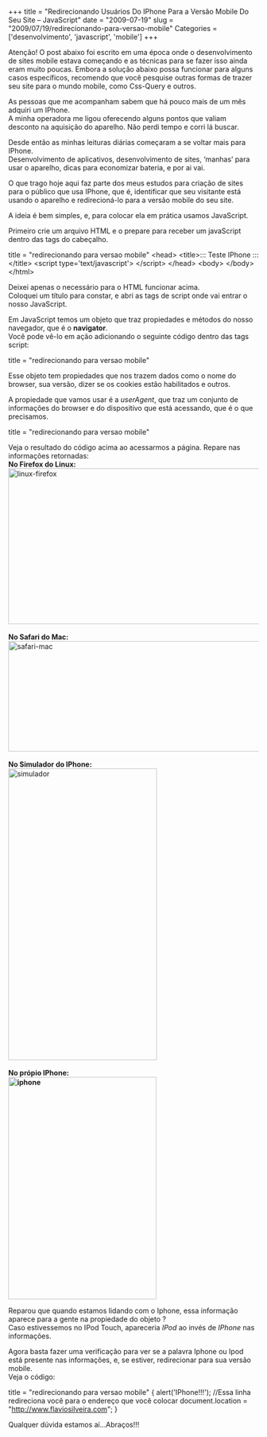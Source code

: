 +++
title = "Redirecionando Usuários Do IPhone Para a Versão Mobile Do Seu Site – JavaScript"
date = "2009-07-19"
slug = "2009/07/19/redirecionando-para-versao-mobile"
Categories = ['desenvolvimento', 'javascript', 'mobile']
+++

<div id="atencao">
  Atenção! O post abaixo foi escrito em uma época onde o desenvolvimento de sites mobile estava começando e as técnicas para se fazer isso ainda eram muito poucas. Embora a solução abaixo possa funcionar para alguns casos específicos, recomendo que você pesquise outras formas de trazer seu site para o mundo mobile, como Css-Query e outros.
</div>


<p>As pessoas que me acompanham sabem que há pouco mais de um mês adquiri um IPhone.<br/>
A minha operadora me ligou oferecendo alguns pontos que valiam desconto na aquisição do aparelho. Não perdi tempo e corri lá buscar.</p>

<p>Desde então as minhas leituras diárias começaram a se voltar mais para IPhone.<br/>
Desenvolvimento de aplicativos, desenvolvimento de sites, &#8216;manhas&#8217; para usar o aparelho, dicas para economizar bateria, e por ai vai.</p>

<p>O que trago hoje aqui faz parte dos meus estudos para criação de sites para o público que usa IPhone, que é, identificar que seu visitante está usando o aparelho e redirecioná-lo para a versão mobile do seu site.</p>

<p>A ideia é bem simples, e, para colocar ela em prática usamos JavaScript.</p>

<p>Primeiro crie um arquivo HTML e o prepare para receber um javaScript dentro das tags do cabeçalho.</p>

title = "redirecionando para versao mobile"
&lt;head&gt;
&lt;title&gt;::: Teste IPhone :::&lt;/title&gt;
&lt;script type='text/javascript'&gt;
&lt;/script&gt;
&lt;/head&gt;
&lt;body&gt;
&lt;/body&gt;
&lt;/html&gt;

</pre>




<!--more-->


<p>Deixei apenas o necessário para o HTML funcionar acima.<br/>
Coloquei um título para constar, e abri as tags de script onde vai entrar o nosso JavaScript.</p>

<p>Em JavaScript temos um objeto que traz propiedades e métodos do nosso navegador, que é o <strong>navigator</strong>.<br/>
Você pode vê-lo em ação adicionando o seguinte código dentro das tags script:</p>

title = "redirecionando para versao mobile"
</pre>


<p>Esse objeto tem propiedades que nos trazem dados como o nome do browser, sua versão, dizer se os cookies estão habilitados e outros.</p>

<p>A propiedade que vamos usar é a <em>userAgent</em>, que traz um conjunto de informações do browser e do dispositivo que está acessando, que é o que precisamos.</p>

title = "redirecionando para versao mobile"
</pre>


<p>Veja o resultado do código acima ao acessarmos a página. Repare nas informações retornadas:<br/>
<strong>No Firefox do Linux:</strong><br/>
<img class="alignnone size-full wp-image-103" title="linux-firefox" src="../../assets/uploads/2009/07/screenshot.png" alt="linux-firefox" width="628" height="313" /><br  style='clear:both;' /><br/>
<strong>No Safari do Mac:</strong><br/>
<img class="alignnone size-full wp-image-104" title="safari-mac" src="../../assets/uploads/2009/07/picture-2.png" alt="safari-mac" width="514" height="222" /><br  style='clear:both;' /><br/>
<strong>No Simulador do IPhone:</strong><br/>
<img class="alignnone size-full wp-image-105" title="simulador" src="../../assets/uploads/2009/07/picture-3.png" alt="simulador" width="299" height="586" /><br  style='clear:both;' /><br/>
<strong>No própio IPhone:<br/>
<img class="alignnone size-full wp-image-106" title="iphone" src="../../assets/uploads/2009/07/img_0095.png" alt="iphone" width="298" height="447" /></strong><br  style='clear:both;' /></p>

<p>Reparou que quando estamos lidando com o Iphone, essa informação aparece para a gente na propiedade do objeto ?<br/>
Caso estivessemos no IPod Touch, apareceria <em>IPod</em> ao invés de <em>IPhone</em> nas informações.</p>

<p>Agora basta fazer uma verificação para ver se a palavra Iphone ou Ipod está presente nas informações, e, se estiver, redirecionar para sua versão mobile.<br/>
Veja o código:</p>

title = "redirecionando para versao mobile"
{
alert('IPhone!!!');
//Essa linha redireciona você para o endereço que você colocar
document.location = "http://www.flaviosilveira.com";
}
</pre>


<p>Qualquer dúvida estamos aí&#8230;Abraços!!!</p>
